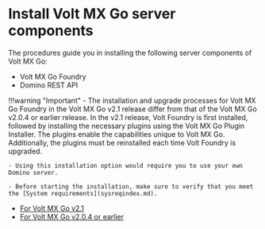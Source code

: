 # Install Volt MX Go server components

The procedures guide you in installing the following server components of Volt MX Go:

- Volt MX Go Foundry
- Domino REST API

!!!warning "Important"
    - The installation and upgrade processes for Volt MX Go Foundry in the Volt MX Go v2.1 release differ from that of the Volt MX Go v2.0.4 or earlier release. In the v2.1 release, Volt Foundry is first installed, followed by installing the necessary plugins using the Volt MX Go Plugin Installer. The plugins enable the capabilities unique to Volt MX Go. Additionally, the plugins must be reinstalled each time Volt Foundry is upgraded.
    
    - Using this installation option would require you to use your own Domino server.
    
    - Before starting the installation, make sure to verify that you meet the [System requirements](sysreqindex.md).  

- [For Volt MX Go v2.1](installdrapi.md)
- [For Volt MX Go v2.0.4 or earlier](nativeinstallers.md)
